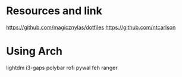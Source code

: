 # Resources and link
https://github.com/magicznylas/dotfiles
https://github.com/ntcarlson

# Using Arch

lightdm
i3-gaps
polybar
rofi
pywal
feh
ranger

